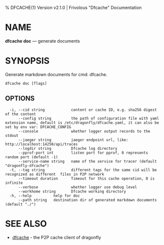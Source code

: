 % DFCACHE(1) Version v2.1.0 | Frivolous "Dfcache" Documentation

# NAME

**dfcache doc** — generate documents

# SYNOPSIS

Generate markdown documents for cmd: dfcache.

```shell
dfcache doc [flags]
```

## OPTIONS

```
  -i, --cid string            content or cache ID, e.g. sha256 digest of the content
      --config string         the path of configuration file with yaml extension name, default is /etc/dragonfly/dfcache.yaml, it can also be set by env var: DFCACHE_CONFIG
      --console               whether logger output records to the stdout
      --jaeger string         jaeger endpoint url, like: http://localhost:14250/api/traces
      --logdir string         Dfcache log directory
      --pprof-port int        listen port for pprof, 0 represents random port (default -1)
      --service-name string   name of the service for tracer (default "dragonfly-dfcache")
  -t, --tag string            different tags for the same cid will be recognized as different  files in P2P network
      --timeout duration      Timeout for this cache operation, 0 is infinite
      --verbose               whether logger use debug level
      --workhome string       Dfcache working directory
  -h, --help          help for doc
      --path string   destination dir of generated markdown documents (default "./")
```

# SEE ALSO

- [dfcache](dfcache.md) - the P2P cache client of dragonfly
